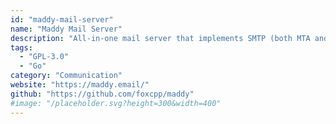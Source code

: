 ```yaml
---
id: "maddy-mail-server"
name: "Maddy Mail Server"
description: "All-in-one mail server that implements SMTP (both MTA and MX) and IMAP. Replaces Postfix, Dovecot, OpenDKIM, OpenSPF, OpenDMARC with single daemon."
tags:
  - "GPL-3.0"
  - "Go"
category: "Communication"
website: "https://maddy.email/"
github: "https://github.com/foxcpp/maddy"
#image: "/placeholder.svg?height=300&width=400"
---
```


